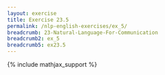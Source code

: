 ```yaml
---
layout: exercise
title: Exercise 23.5
permalink: /nlp-english-exercises/ex_5/
breadcrumb: 23-Natural-Language-For-Communication
breadcrumb2: ex_5
breadcrumb5: ex23.5
---
```


{% include mathjax_support %}

